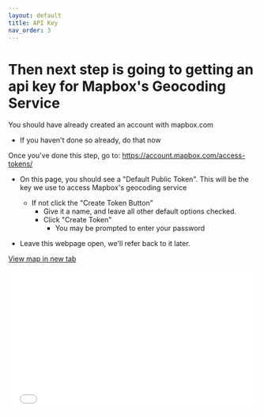 ```yaml
---
layout: default
title: API Key
nav_order: 3
---
```


# Then next step is going to getting an api key for Mapbox's Geocoding Service

You should have already created an account with mapbox.com
* If you haven't done so already, do that now

Once you've done this step, go to: https://account.mapbox.com/access-tokens/

* On this page, you should see a "Default Public Token".  This will be the key we use to access Mapbox's geocoding service
	* If not click the "Create Token Button"
		* Give it a name, and leave all other default options checked.
		* Click "Create Token"
			* You may be prompted to enter your password

* Leave this webpage open, we'll refer back to it later.

<a href="git_Clone.mp4" target="_blank">View map in new tab</a>

<div style="overflow: hidden;
  padding-top: 56.25%;
  position: relative">
  <iframe src="git_Clone.mp" title="Processes" scrolling="no" frameborder="0"
    style="border: 0;
   height: 100%;
   left: 0;
   position: absolute;
   top: 0;
   width: 100%;">
   <p>Your browser does not support iframes.</p>
 </iframe>
</div>